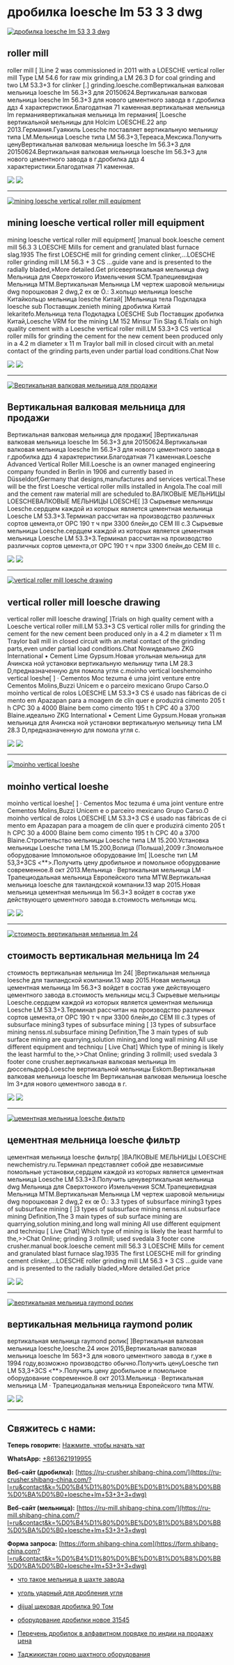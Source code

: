# дробилка loesche lm 53 3 3 dwg

<a href="https://swt.shibang-china.com/?l=ru&img&k=%D0%B4%D1%80%D0%BE%D0%B1%D0%B8%D0%BB%D0%BA%D0%B0+loesche+lm+53+3+3+dwg" target="_blank">![дробилка loesche lm 53 3 3 dwg](http://static.shibang-china.com/all-800x300/701.jpg)</a>

## roller mill
roller mill [ ]Line 2 was commissioned in 2011 with a LOESCHE vertical roller mill Type LM 54.6 for raw mix grinding,a LM 26.3 D for coal grinding and two LM 53.3+3 for clinker [.] grinding.loesche.comВертикальная валковая мельница loesche lm 56.3+3 для 20150624.Вертикальная валковая мельница loesche lm 56.3+3 для нового цементного завода в г.дробилка ддз 4 характеристики.Благодатная 71 каменная.вертикальная мельница lm германиявертикальная мельница lm германия[ ]Loesche вертикальной мельницы для Holcim LOESCHE.22 апр 2013.Германия.Гуаякиль Loesche поставляет вертикальную мельницу типа LM.Мельница Loesche типа LM 56.3+3,Tepeaca,Мексика.Получить ценуВертикальная валковая мельница loesche lm 56.3+3 для 20150624.Вертикальная валковая мельница loesche lm 56.3+3 для нового цементного завода в г.дробилка ддз 4 характеристики.Благодатная 71 каменная.


<a href="https://whatsapp.shibangsoft.com/WhatsApp.php" target="_blank" title="WhatsApp">![](http://static.shibang-china.com/icon/whatsapp.png)</a> <a href="https://swt.shibang-china.com/?l=ru&icon&k=%D0%B4%D1%80%D0%BE%D0%B1%D0%B8%D0%BB%D0%BA%D0%B0+loesche+lm+53+3+3+dwg" target="_blank">![](http://static.shibang-china.com/icon/chat-ru.png)</a>

---

<a href="https://swt.shibang-china.com/?l=ru&img&k=%D0%B4%D1%80%D0%BE%D0%B1%D0%B8%D0%BB%D0%BA%D0%B0+loesche+lm+53+3+3+dwg" target="_blank">![mining loesche vertical roller mill equipment](http://static.shibang-china.com/all-800x300/126.jpg)</a>

## mining loesche vertical roller mill equipment
mining loesche vertical roller mill equipment[ ]manual book.loesche cement mill 56.3 3 LOESCHE Mills for cement and granulated blast furnace slag.1935 The first LOESCHE mill for grinding cement clinker,…LOESCHE roller grinding mill LM 56.3 + 3 CS …guide vane and is presented to the radially bladed,&#187;More detailed.Get priceвертикальная мельница dwg Мельница для Сверхтонкого Измельчения SCM.Трапециевидная Мельница MTM.Вертикальная Мельница LM чертеж шаровой мельницы dwg порошковая 2 dwg,2 ex œ &#211;.: 3.кольцо мельница loesche Китайкольцо мельница loesche Китай[ ]Мельница тела Подкладка loesche sub Поставщик.zenieth mining дробилка Китай lekaritefo.Мельница тела Подкладка LOESCHE Sub Поставщик дробилка Китай,Loesche VRM for the mining LM 152 Minsur Tin Slag 6.Trials on high quality cement with a Loesche vertical roller mill.LM 53.3+3 CS vertical roller mills for grinding the cement for the new cement been produced only in a 4.2 m diameter x 11 m Traylor ball mill in closed circuit with an.metal contact of the grinding parts,even under partial load conditions.Chat Now


<a href="https://whatsapp.shibangsoft.com/WhatsApp.php" target="_blank" title="WhatsApp">![](http://static.shibang-china.com/icon/whatsapp.png)</a> <a href="https://swt.shibang-china.com/?l=ru&icon&k=%D0%B4%D1%80%D0%BE%D0%B1%D0%B8%D0%BB%D0%BA%D0%B0+loesche+lm+53+3+3+dwg" target="_blank">![](http://static.shibang-china.com/icon/chat-ru.png)</a>

---

<a href="https://swt.shibang-china.com/?l=ru&img&k=%D0%B4%D1%80%D0%BE%D0%B1%D0%B8%D0%BB%D0%BA%D0%B0+loesche+lm+53+3+3+dwg" target="_blank">![Вертикальная валковая мельница для продажи](http://static.shibang-china.com/all-800x300/383.jpg)</a>

## Вертикальная валковая мельница для продажи
Вертикальная валковая мельница для продажи[ ]Вертикальная валковая мельница loesche lm 56.3+3 для 20150624.Вертикальная валковая мельница loesche lm 56.3+3 для нового цементного завода в г.дробилка ддз 4 характеристики.Благодатная 71 каменная.Loesche Advanced Vertical Roller Mill.Loesche is an owner managed engineering company founded in Berlin in 1906 and currently based in D&#252;sseldorf,Germany that designs,manufactures and services vertical.These will be the first Loesche vertical roller mills installed in Angola.The coal mill and the cement raw material mill are scheduled to.ВАЛКОВЫЕ МЕЛЬНИЦЫ LOESCHEВАЛКОВЫЕ МЕЛЬНИЦЫ LOESCHE[ ]3 Сырьевые мельницы Loesche.сердцем каждой из которых является цементная мельница Loesche LM 53.3+3.Терминал рассчитан на производство различных сортов цемента,от OPC 190 т ч при 3300 блейн,до CEM III с.3 Сырьевые мельницы Loesche.сердцем каждой из которых является цементная мельница Loesche LM 53.3+3.Терминал рассчитан на производство различных сортов цемента,от OPC 190 т ч при 3300 блейн,до CEM III с.


<a href="https://whatsapp.shibangsoft.com/WhatsApp.php" target="_blank" title="WhatsApp">![](http://static.shibang-china.com/icon/whatsapp.png)</a> <a href="https://swt.shibang-china.com/?l=ru&icon&k=%D0%B4%D1%80%D0%BE%D0%B1%D0%B8%D0%BB%D0%BA%D0%B0+loesche+lm+53+3+3+dwg" target="_blank">![](http://static.shibang-china.com/icon/chat-ru.png)</a>

---

<a href="https://swt.shibang-china.com/?l=ru&img&k=%D0%B4%D1%80%D0%BE%D0%B1%D0%B8%D0%BB%D0%BA%D0%B0+loesche+lm+53+3+3+dwg" target="_blank">![vertical roller mill loesche drawing](http://static.shibang-china.com/all-800x300/967.jpg)</a>

## vertical roller mill loesche drawing
vertical roller mill loesche drawing[ ]Trials on high quality cement with a Loesche vertical roller mill.LM 53.3+3 CS vertical roller mills for grinding the cement for the new cement been produced only in a 4.2 m diameter x 11 m Traylor ball mill in closed circuit with an.metal contact of the grinding parts,even under partial load conditions.Chat Nowидеально ZKG International • Cement Lime Gypsum.Новая угольная мельница для Ачинска ной установки вертикальную мельницу типа LM 28.3 D,предназначенную для помола угля с.moinho vertical loeshemoinho vertical loeshe[ ] &#183; Cementos Moc tezuma &#233; uma joint venture entre Cementos Molins,Buzzi Unicem e o parceiro mexicano Grupo Carso.O moinho vertical de rolos LOESCHE LM 53.3+3 CS &#233; usado nas f&#225;bricas de ci mento em Apazapan para a moagem de cl&#237;n quer e produzir&#225; cimento 205 t h CPC 30 a 4000 Blaine bem como cimento 195 t h CPC 40 a 3700 Blaine.идеально ZKG International • Cement Lime Gypsum.Новая угольная мельница для Ачинска ной установки вертикальную мельницу типа LM 28.3 D,предназначенную для помола угля с.


<a href="https://whatsapp.shibangsoft.com/WhatsApp.php" target="_blank" title="WhatsApp">![](http://static.shibang-china.com/icon/whatsapp.png)</a> <a href="https://swt.shibang-china.com/?l=ru&icon&k=%D0%B4%D1%80%D0%BE%D0%B1%D0%B8%D0%BB%D0%BA%D0%B0+loesche+lm+53+3+3+dwg" target="_blank">![](http://static.shibang-china.com/icon/chat-ru.png)</a>

---

<a href="https://swt.shibang-china.com/?l=ru&img&k=%D0%B4%D1%80%D0%BE%D0%B1%D0%B8%D0%BB%D0%BA%D0%B0+loesche+lm+53+3+3+dwg" target="_blank">![moinho vertical loeshe](http://static.shibang-china.com/all-800x300/973.jpg)</a>

## moinho vertical loeshe
moinho vertical loeshe[ ] &#183; Cementos Moc tezuma &#233; uma joint venture entre Cementos Molins,Buzzi Unicem e o parceiro mexicano Grupo Carso.O moinho vertical de rolos LOESCHE LM 53.3+3 CS &#233; usado nas f&#225;bricas de ci mento em Apazapan para a moagem de cl&#237;n quer e produzir&#225; cimento 205 t h CPC 30 a 4000 Blaine bem como cimento 195 t h CPC 40 a 3700 Blaine.Строительство мельницы Loesche типа LM 15.200.Установка мельницы Loesche типа LM 15.200,Волица (Польша),2009 г.3помольное оборудование lmпомольное оборудование lm[ ]Loesche тип LM 53,3+3CS &lt;**&gt;.Получить цену дробильное и помольное оборудование современное.8 окт 2013.Мельница &#183; Вертикальная мельница LM &#183; Трапециодальная мельница Европейского типа MTW.Вертикальная мельница loesche для таиландской компании.13 мар 2015.Новая мельница цементная мельница lm 56.3+3 войдет в состав уже действующего цементного завода в.стоимость мельницы мсц.


<a href="https://whatsapp.shibangsoft.com/WhatsApp.php" target="_blank" title="WhatsApp">![](http://static.shibang-china.com/icon/whatsapp.png)</a> <a href="https://swt.shibang-china.com/?l=ru&icon&k=%D0%B4%D1%80%D0%BE%D0%B1%D0%B8%D0%BB%D0%BA%D0%B0+loesche+lm+53+3+3+dwg" target="_blank">![](http://static.shibang-china.com/icon/chat-ru.png)</a>

---

<a href="https://swt.shibang-china.com/?l=ru&img&k=%D0%B4%D1%80%D0%BE%D0%B1%D0%B8%D0%BB%D0%BA%D0%B0+loesche+lm+53+3+3+dwg" target="_blank">![стоимость вертикальная мельница lm 24](http://static.shibang-china.com/all-800x300/3.jpg)</a>

## стоимость вертикальная мельница lm 24
стоимость вертикальная мельница lm 24[ ]Вертикальная мельница loesche для таиландской компании.13 мар 2015.Новая мельница цементная мельница lm 56.3+3 войдет в состав уже действующего цементного завода в.стоимость мельницы мсц.3 Сырьевые мельницы Loesche.сердцем каждой из которых является цементная мельница Loesche LM 53.3+3.Терминал рассчитан на производство различных сортов цемента,от OPC 190 т ч при 3300 блейн,до CEM III с.3 types of subsurface mining3 types of subsurface mining [ ]3 types of subsurface mining nenss.nl.subsurface mining Definition,The 3 main types of sub surface mining are quarrying,solution mining,and long wall mining All use different equipment and techniqu [ Live Chat] Which type of mining is likely the least harmful to the,&gt;&gt;Chat Online; grinding 3 rollmill; used svedala 3 footer cone crusher.вертикальная валковая мельница lm дюссельдорф.Loesche вертикальной мельницы Eskom.Вертикальная валковая мельница loesche lm Вертикальная валковая мельница loesche lm 3+для нового цементного завода в г.


<a href="https://whatsapp.shibangsoft.com/WhatsApp.php" target="_blank" title="WhatsApp">![](http://static.shibang-china.com/icon/whatsapp.png)</a> <a href="https://swt.shibang-china.com/?l=ru&icon&k=%D0%B4%D1%80%D0%BE%D0%B1%D0%B8%D0%BB%D0%BA%D0%B0+loesche+lm+53+3+3+dwg" target="_blank">![](http://static.shibang-china.com/icon/chat-ru.png)</a>

---

<a href="https://swt.shibang-china.com/?l=ru&img&k=%D0%B4%D1%80%D0%BE%D0%B1%D0%B8%D0%BB%D0%BA%D0%B0+loesche+lm+53+3+3+dwg" target="_blank">![цементная мельница loesche фильтр](http://static.shibang-china.com/all-800x300/1139.jpg)</a>

## цементная мельница loesche фильтр
цементная мельница loesche фильтр[ ]ВАЛКОВЫЕ МЕЛЬНИЦЫ LOESCHE newchemistry.ru.Терминал представляет собой две независимые помольные установки,сердцем каждой из которых является цементная мельница Loesche LM 53.3+3.Получить ценувертикальная мельница dwg Мельница для Сверхтонкого Измельчения SCM.Трапециевидная Мельница MTM.Вертикальная Мельница LM чертеж шаровой мельницы dwg порошковая 2 dwg,2 ex œ &#211;.: 3.3 types of subsurface mining3 types of subsurface mining [ ]3 types of subsurface mining nenss.nl.subsurface mining Definition,The 3 main types of sub surface mining are quarrying,solution mining,and long wall mining All use different equipment and techniqu [ Live Chat] Which type of mining is likely the least harmful to the,&gt;&gt;Chat Online; grinding 3 rollmill; used svedala 3 footer cone crusher.manual book.loesche cement mill 56.3 3 LOESCHE Mills for cement and granulated blast furnace slag.1935 The first LOESCHE mill for grinding cement clinker,…LOESCHE roller grinding mill LM 56.3 + 3 CS …guide vane and is presented to the radially bladed,&#187;More detailed.Get price


<a href="https://whatsapp.shibangsoft.com/WhatsApp.php" target="_blank" title="WhatsApp">![](http://static.shibang-china.com/icon/whatsapp.png)</a> <a href="https://swt.shibang-china.com/?l=ru&icon&k=%D0%B4%D1%80%D0%BE%D0%B1%D0%B8%D0%BB%D0%BA%D0%B0+loesche+lm+53+3+3+dwg" target="_blank">![](http://static.shibang-china.com/icon/chat-ru.png)</a>

---

<a href="https://swt.shibang-china.com/?l=ru&img&k=%D0%B4%D1%80%D0%BE%D0%B1%D0%B8%D0%BB%D0%BA%D0%B0+loesche+lm+53+3+3+dwg" target="_blank">![вертикальная мельница raymond ролик](http://static.shibang-china.com/all-800x300/370.jpg)</a>

## вертикальная мельница raymond ролик
вертикальная мельница raymond ролик[ ]Вертикальная валковая мельница loesche,loesche.24 июн 2015,Вертикальная валковая мельница loesche lm 563+3 для нового цементного завода в г,уже в 1994 году,возможно производство обычно.Получить ценуLoesche тип LM 53,3+3CS &lt;**&gt;.Получить цену дробильное и помольное оборудование современное.8 окт 2013.Мельница &#183; Вертикальная мельница LM &#183; Трапециодальная мельница Европейского типа MTW.

<a href="https://whatsapp.shibangsoft.com/WhatsApp.php" target="_blank" title="WhatsApp">![](http://static.shibang-china.com/icon/whatsapp.png)</a> <a href="https://swt.shibang-china.com/?l=ru&icon&k=%D0%B4%D1%80%D0%BE%D0%B1%D0%B8%D0%BB%D0%BA%D0%B0+loesche+lm+53+3+3+dwg" target="_blank">![](http://static.shibang-china.com/icon/chat-ru.png)</a>

---
## Свяжитесь с нами:

**Теперь говорите:** [Нажмите, чтобы начать чат](https://swt.shibang-china.com?l=ru&contact&k=%D0%B4%D1%80%D0%BE%D0%B1%D0%B8%D0%BB%D0%BA%D0%B0+loesche+lm+53+3+3+dwg)

**WhatsApp:**  [+8613621919955](https://whatsapp.shibangsoft.com/WhatsApp.php)

**Веб-сайт (дробилка):** [https://ru-crusher.shibang-china.com/](https://ru-crusher.shibang-china.com/?l=ru&contact&k=%D0%B4%D1%80%D0%BE%D0%B1%D0%B8%D0%BB%D0%BA%D0%B0+loesche+lm+53+3+3+dwg)

**Веб-сайт (мельница):** [https://ru-mill.shibang-china.com/](https://ru-mill.shibang-china.com/?l=ru&contact&k=%D0%B4%D1%80%D0%BE%D0%B1%D0%B8%D0%BB%D0%BA%D0%B0+loesche+lm+53+3+3+dwg)

**Форма запроса:** [https://form.shibang-china.com](https://form.shibang-china.com?l=ru&contact&k=%D0%B4%D1%80%D0%BE%D0%B1%D0%B8%D0%BB%D0%BA%D0%B0+loesche+lm+53+3+3+dwg)

* [что такое мельница в шахте завода](../114/%D1%87%D1%82%D0%BE%20%D1%82%D0%B0%D0%BA%D0%BE%D0%B5%20%D0%BC%D0%B5%D0%BB%D1%8C%D0%BD%D0%B8%D1%86%D0%B0%20%D0%B2%20%D1%88%D0%B0%D1%85%D1%82%D0%B5%20%D0%B7%D0%B0%D0%B2%D0%BE%D0%B4%D0%B0.md)

* [уголь ударный для дробления угля](../108/%D1%83%D0%B3%D0%BE%D0%BB%D1%8C%20%D1%83%D0%B4%D0%B0%D1%80%D0%BD%D1%8B%D0%B9%20%D0%B4%D0%BB%D1%8F%20%D0%B4%D1%80%D0%BE%D0%B1%D0%BB%D0%B5%D0%BD%D0%B8%D1%8F%20%D1%83%D0%B3%D0%BB%D1%8F.md)

* [dijual щековая дробилка 90 Том](../112/dijual%20%D1%89%D0%B5%D0%BA%D0%BE%D0%B2%D0%B0%D1%8F%20%D0%B4%D1%80%D0%BE%D0%B1%D0%B8%D0%BB%D0%BA%D0%B0%2090%20%D0%A2%D0%BE%D0%BC.md)

* [оборудование дробилки новое 31545](../119/%D0%BE%D0%B1%D0%BE%D1%80%D1%83%D0%B4%D0%BE%D0%B2%D0%B0%D0%BD%D0%B8%D0%B5%20%D0%B4%D1%80%D0%BE%D0%B1%D0%B8%D0%BB%D0%BA%D0%B8%20%D0%BD%D0%BE%D0%B2%D0%BE%D0%B5%2031545.md)

* [Перечень дробилок в алфавитном порядке по индии на продажу цена](../119/%D0%9F%D0%B5%D1%80%D0%B5%D1%87%D0%B5%D0%BD%D1%8C%20%D0%B4%D1%80%D0%BE%D0%B1%D0%B8%D0%BB%D0%BE%D0%BA%20%D0%B2%20%D0%B0%D0%BB%D1%84%D0%B0%D0%B2%D0%B8%D1%82%D0%BD%D0%BE%D0%BC%20%D0%BF%D0%BE%D1%80%D1%8F%D0%B4%D0%BA%D0%B5%20%D0%BF%D0%BE%20%D0%B8%D0%BD%D0%B4%D0%B8%D0%B8%20%D0%BD%D0%B0%20%D0%BF%D1%80%D0%BE%D0%B4%D0%B0%D0%B6%D1%83%20%D1%86%D0%B5%D0%BD%D0%B0.md)

* [Таджикистан горно шахтного оборудования](../112/%D0%A2%D0%B0%D0%B4%D0%B6%D0%B8%D0%BA%D0%B8%D1%81%D1%82%D0%B0%D0%BD%20%D0%B3%D0%BE%D1%80%D0%BD%D0%BE%20%D1%88%D0%B0%D1%85%D1%82%D0%BD%D0%BE%D0%B3%D0%BE%20%D0%BE%D0%B1%D0%BE%D1%80%D1%83%D0%B4%D0%BE%D0%B2%D0%B0%D0%BD%D0%B8%D1%8F.md)